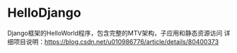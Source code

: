 # HelloDjango
Django框架的HelloWorld程序，包含完整的MTV架构，子应用和静态资源访问
详细项目说明：https://blog.csdn.net/u010986776/article/details/80400373
